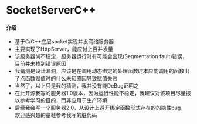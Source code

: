 # SocketServerC++

#### 介绍
- 基于C/C++底层socket实现并发网络服务器
- 主要实现了HttpServer，能应付上百并发量
- 该服务器尚不稳定，服务器运行时有可能会出现(Segmentation fault)错误，目前并未找到错误原因
- 我猜测是设计漏洞，应该是在调用动态绑定的处理函数时本应能调用的函数出了点函数赋值时的什么未知原因导致赋值失败
- 当然了，以上只是我的猜测，我并没有能DeBug证明之
- 在此开源我写的服务器1.0版本，因为运行性能不稳定，我建议对该项目尽量报以参考学习的目的，而非应用于生产环境
- 后续我会写一个服务器2.0，从设计上避开绑定函数形式存在的的隐性bug，欢迎感兴趣的童鞋参考我写的脏代码

